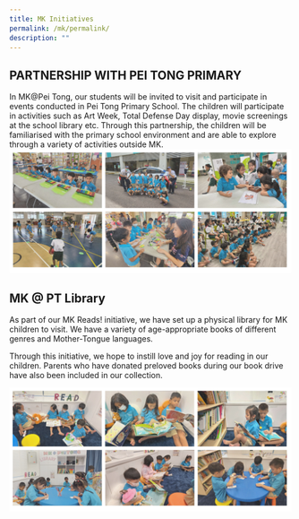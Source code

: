 ```yaml
---
title: MK Initiatives
permalink: /mk/permalink/
description: ""
---
```

## PARTNERSHIP WITH PEI TONG PRIMARY


In MK@Pei Tong, our students will be invited to visit and participate in events conducted in Pei Tong Primary School. The children will participate in activities such as Art Week, Total Defense Day display, movie screenings at the school library etc. Through this partnership, the children will be familiarised with the primary school environment and are able to explore through a variety of activities outside MK.
![](/images/MK@Pei%20Tong/partnership%20with%20pei%20tong%20primary.jpg)


## MK @ PT Library

As part of our MK Reads! initiative, we have set up a physical library for MK children to visit. We have a variety of age-appropriate books of different genres and Mother-Tongue languages. 

Through this initiative, we hope to instill love and joy for reading in our children. Parents who have donated preloved books during our book drive have also been included in our collection.

![](/images/MK@Pei%20Tong/mk@pt%20library.jpg)